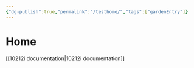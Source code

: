 ```yaml
---
{"dg-publish":true,"permalink":"/testhome/","tags":["gardenEntry"]}
---
```


# Home


[[10212i documentation\|10212i documentation]]